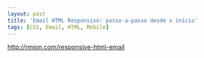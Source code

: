 ```yaml
---
layout: post
title: 'Email HTML Responsivo: passo-a-passo desde o início'
tags: [CSS, Email, HTML, Mobile]
---
```


<http://rmion.com/responsive-html-email>
